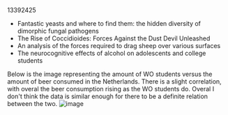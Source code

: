 13392425

- Fantastic yeasts and where to find them: the hidden diversity of dimorphic fungal pathogens
- The Rise of Coccidioides: Forces Against the Dust Devil Unleashed
- An analysis of the forces required to drag sheep over various surfaces
- The neurocognitive effects of alcohol on adolescents and college students

Below is the image representing the amount of WO students versus the amount of beer consumed in the Netherlands. 
There is a slight correlation, with overal the beer consumption rising as the WO students do. Overal I don't think the data is similar enough for there to be a definite relation between the two.
![image](https://github.com/user-attachments/assets/d984e6c7-202c-4b27-9635-096bec242a02)
